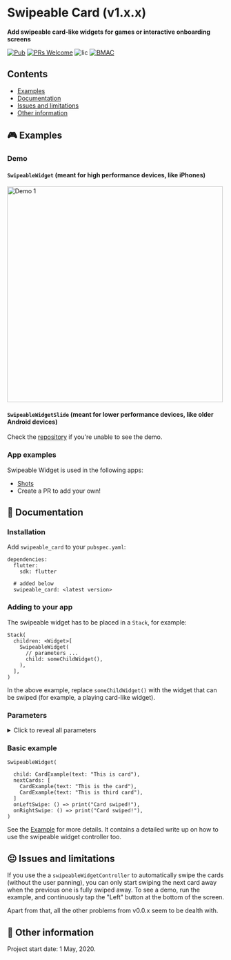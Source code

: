 <!-- omit in toc -->
# Swipeable Card (v1.x.x)

**Add swipeable card-like widgets for games or interactive onboarding screens**

[![Pub](https://img.shields.io/pub/v/swipeable_card.svg?style=flat-square)]()
[![PRs Welcome](https://img.shields.io/badge/PRs-welcome-brightgreen.svg?style=flat-square)](http://makeapullrequest.com)
![lic](https://img.shields.io/github/license/themindstorm/swipeable_card?style=flat-square)
[![BMAC](https://img.shields.io/badge/Donate-Buy%20Me%20A%20Coffee-orange.svg?style=flat-square)](https://www.buymeacoffee.com/ninest) 


## Contents
- [Examples](#Examples)
- [Documentation](#Documentation)
- [Issues and limitations](#Issues-and-limitations)
- [Other information](#Other-information)

## 🎮 Examples

### Demo

#### `SwipeableWidget` (meant for high performance devices, like iPhones)
<img alt="Demo 1" src="./readme-assets/demo-1.gif" height="500"> 
<!-- <img alt="Demo 2" src="./readme-assets/demo-2.gif" height="500"> -->

#### `SwipeableWidgetSlide` (meant for lower performance devices, like older Android devices)

Check the [repository](https://github.com/ninest/swipeable_card) if you're unable to see the demo.

### App examples
Swipeable Widget is used in the following apps:
- [Shots](https://github.com/ninest/Shots)
- Create a PR to add your own!

## 📒 Documentation

### Installation
Add `swipeable_card` to your `pubspec.yaml`:

```
dependencies:
  flutter:
    sdk: flutter

  # added below
  swipeable_card: <latest version>
```

### Adding to your app

The swipeable widget has to be placed in a `Stack`, for example:

```
Stack(
  children: <Widget>[
    SwipeableWidget(
      // parameters ...
      child: someChildWidget(),
    ),
  ],
)
```

In the above example, replace `someChildWidget()` with the widget that can be swiped (for example, a playing card-like widget).

### Parameters

<details>

<summary>
Click to reveal all parameters
</summary>

#### int `animationDuration`
- The animation duration that dictates
  - How long it takes the widget to move back to the origin
  - How long it takes for the widget to animate off the screen

  Default value: `700`

#### double `horizontalThreshold`
- The position the swipeable widget is moved horizontally for it to be moved away. 

  Once the widget is moved beyong this theshold, the function `onHorizontalSwipe` is called.

  This [diagram in this video](https://youtu.be/g2E7yl3MwMk?t=56) may help you visualize the correct position.

  Default value: `0.85`

#### double `verticalThreshold`
- **Not implemented yet.**

  The position the swipeable is moved vertically for it to be moved away.

  Once the widget is moved beyong this theshold, the function `onVerticalSwipe` is called.

  This [diagram in this video](https://youtu.be/g2E7yl3MwMk?t=56) may help you visualize the correct position.

  Default value: `0.95`


#### Function `onLeftSwipe`
- The function called when the card is moved beyond the left side `horizontalThreshold` (in terms of Align). If you're making a card game, this is where you would call the function that calls the next card.

#### Function `onRightSwipe`
- Similar to `onLeftSwipe`

#### SwipeableWidgetController `swipeableWidgetController`
- Controller that can swipe the card automatically (without user interaction).

  The following methods exist:
  - `_swipeableWidgetController.triggerSwipeLeft()`
  - `_swipeableWidgetController.triggerSwipeRight()`

  The below two also exist, but are not yet implemented:
  - `_swipeableWidgetController.triggerSwipeTop()`
  - `_swipeableWidgetController.triggerSwipeBottom()`

#### Widget `child` (required)
- The child widget, which will be swipeable.


#### List<Widget> `children`
- The widgets behind the `child` 

  These can be the other cards if it's a card game.

</details>


### Basic example
```
SwipeableWidget(

  child: CardExample(text: "This is card"),
  nextCards: [
    CardExample(text: "This is the card"),
    CardExample(text: "This is third card"),
  ]
  onLeftSwipe: () => print("Card swiped!"),
  onRightSwipe: () => print("Card swiped!"),
)
```
See the [Example](https://github.com/ninest/swipeable_card/tree/v1.x.x/example) for more details. It contains a detailed write up on how to use the swipeable widget controller too.

## 😐 Issues and limitations

If you use the a `swipeableWidgetController` to automatically swipe the cards (without the user panning), you can only start swiping the next card away when the previous one is fully swiped away. To see a demo, run the example, and continuously tap the "Left" button at the bottom of the screen.

Apart from that, all the other problems from v0.0.x seem to be dealth with.

## 📝 Other information
Project start date: 1 May, 2020.

<!-- This package was extracted from my app [Shots](https://github.com/themindstorm/Shots). Check it out! -->